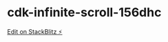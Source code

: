 # cdk-infinite-scroll-156dhc

[Edit on StackBlitz ⚡️](https://stackblitz.com/edit/cdk-infinite-scroll-156dhc)